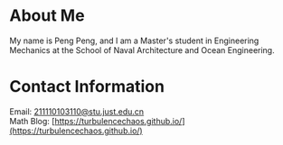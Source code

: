 # About Me
My name is Peng Peng, and I am a Master's student in Engineering Mechanics at the School of Naval Architecture and Ocean Engineering.

# Contact Information
Email: [211110103110@stu.just.edu.cn](mailto:211110103110@stu.just.edu.cn) \
Math Blog: [https://turbulencechaos.github.io/](https://turbulencechaos.github.io/)
